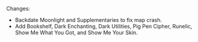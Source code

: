 Changes:

* Backdate Moonlight and Supplementaries to fix map crash.
* Add Bookshelf, Dark Enchanting, Dark Utilities, Pig Pen Cipher, Runelic, Show Me What You Got, and Show Me Your Skin.
